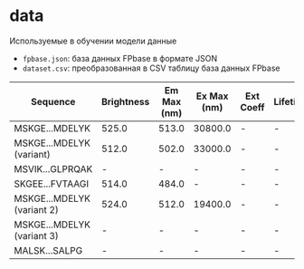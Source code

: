 # data

Используемые в обучении модели данные

- ```fpbase.json```: база данных FPbase в формате JSON
- ```dataset.csv```: преобразованная в CSV таблицу база данных FPbase

| Sequence | Brightness | Em Max (nm) | Ex Max (nm) | Ext Coeff | Lifetime | Maturation | pKa | Stokes Shift | QY  | Agg |
|------------------------------|------------|------------|------------|-----------|----------|------------|-----|--------------|-----|-----|
| MSKGE...MDELYK               | 525.0      | 513.0      | 30800.0    | -         | -        | -          | 12.0| -            | -   |
| MSKGE...MDELYK (variant)     | 512.0      | 502.0      | 33000.0    | -         | -        | -          | 10.0| -            | -   |
| MSVIK...GLPRQAK              | -          | -          | -          | -         | -        | -          | -   | -            | t   |
| SKGEE...FVTAAGI              | 514.0      | 484.0      | -          | -         | -        | -          | 30.0| -            | -   |
| MSKGE...MDELYK (variant 2)   | 524.0      | 512.0      | 19400.0    | -         | -        | -          | 12.0| -            | -   |
| MSKGE...MDELYK (variant 3)   | -          | -          | -          | -         | -        | -          | -   | -            | -   |
| MALSK...SALPG                | -          | -          | -          | -         | -        | -          | -   | -            | -   |